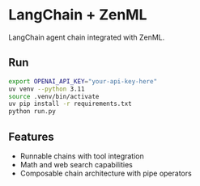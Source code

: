 # LangChain + ZenML

LangChain agent chain integrated with ZenML.

## Run
```bash
export OPENAI_API_KEY="your-api-key-here"
uv venv --python 3.11
source .venv/bin/activate
uv pip install -r requirements.txt
python run.py
```

## Features
- Runnable chains with tool integration
- Math and web search capabilities
- Composable chain architecture with pipe operators